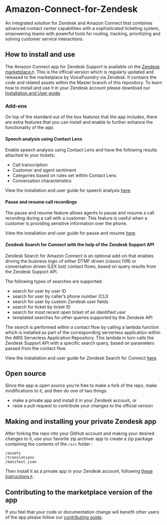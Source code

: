 # Amazon-Connect-for-Zendesk
An integrated solution for Zendesk and Amazon Connect that combines advanced contact center capabilities with a sophisticated ticketing system, empowering teams with powerful tools for routing, tracking, prioritizing and solving customer service interactions.
## How to install and use
The Amazon Connect app for Zendesk Support is available on the [Zendesk marketplace↗](https://www.zendesk.com/apps/support/amazon-connect/). This is the official version which is regularly updated and released to the marketplace by VoiceFoundry via Zendesk. It contains the code and related assets within the Master branch of this repository. To learn how to install and use it in your Zendesk account please download our [Installation and User guide](docs/Amazon%20Connect%20App%20for%20Zendesk%20v2.2%20-%20Installation%20and%20User%20Guide.pdf).

### Add-ons
On top of the standard out of the box features that the app includes, there are extra features that you can install and enable to further enhance the functionality of the app.
#### Speech analysis using Contact Lens
Enable speech analysis using Contact Lens and have the following results attached to your tickets:
- Call transcription
- Customer and agent sentiment
- Categories based on rules set within Contact Lens
- Conversation characteristics

View the installation and user guide for speech analysis [here](add-ons/contact-lens/Enabling%20speech%20analysis%20using%20Contact%20Lens-v2.2.pdf).
#### Pause and resume call recordings
The pause and resume feature allows agents to pause and resume a call recording during a call with a customer. This feature is useful when a customer is providing sensitive information over the phone.

View the installation and user guide for pause and resume [here](add-ons/connect-auth/Enabling%20pause%20and%20resume%20call%20recordings-v2.2.pdf).
#### Zendesk Search for Connect with the help of the Zendesk Support API
Zendesk Search for Amazon Connect is an optional add-on that enables driving the business logic of either DTMF driven (classic IVR) or conversation driven (LEX bot) contact flows, based on query results from the Zendesk Support API.

The following types of searches are supported:
- search for user by user ID
- search for user by caller’s phone number (CLI)
- search for user by custom Zendesk user fields
- search for ticket by ticket ID
- search for most recent open ticket of an identified user
- templated searches for other queries supported by the Zendesk API

The search is performed within a contact flow by calling a lambda function which is installed as part of the corresponding serverless application within the AWS Serverless Application Repository. This lambda in turn calls the Zendesk Support API with a specific search query, based on parameters passed from the contact flow.

View the installation and user guide for Zendesk Search for Connect [here](add-ons/zendesk-search/Zendesk%20Search%20for%20Connect%20with%20the%20help%20of%20the%20Zendesk%20Support%20API-v2.2.pdf).
## Open source
Since the app is open source you're free to make a fork of the repo, make modifications to it, and then do one of two things:
- make a private app and install it in your Zendesk account, or
- raise a pull request to contribute your changes to the official version
## Making and installing your private Zendesk app
After forking the repo into your GitHub account and making your desired changes to it, use your favorite zip archiver app to create a zip package containing the contents of the `/src` folder :
```
/assets
/translations
/manifest.json
```
Then install it as a private app in your Zendesk account, following [these instructions↗](https://support.zendesk.com/hc/en-us/articles/203662486-Managing-your-installed-apps#topic_x3y_r22_r5).
## Contributing to the marketplace version of the app
If you feel that your code or documentation change will benefit other users of the app please follow our [contributing guide](CONTRIBUTING.md).
